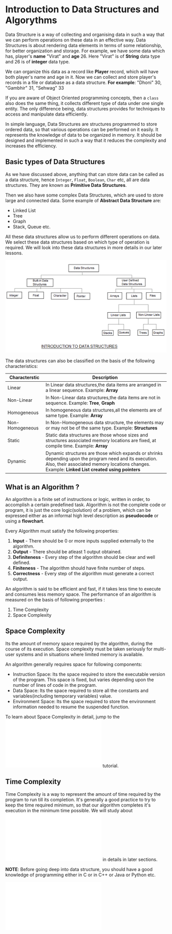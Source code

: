 # Introduction to Data Structures and Algorythms

Data Structure is a way of collecting and organising data in such a way that we can perform operations on these data in an effective way. Data Structures is about rendering data elements in terms of some relationship, for better organization and storage. For example, we have some data which has, player's **name** "Virat" and **age** 26. Here "Virat" is of **String** data type and 26 is of **integer** data type. 

 We can organize this data as a record like **Player** record, which will have both player's name and age in it. Now we can collect and store player's records in a file or database as a data structure. **For example**: "Dhoni" 30, "Gambhir" 31, "Sehwag" 33

If you are aware of Object Oriented programming concepts, then a `class` also does the same thing, it collects different type of data under one single entity. The only difference being, data structures provides for techniques to access and manipulate data efficiently.

In simple language, Data Structures are structures programmed to store ordered data, so that various operations can be performed on it easily. It represents the knowledge of data to be organized in memory. It should be designed and implemented in such a way that it reduces the complexity and increases the efficiency.

## Basic types of Data Structures

As we have discussed above, anything that can store data can be called as a data structure, hence `Integer`, `Float`, `Boolean`, `Char` etc, all are data structures. They are known as **Primitive Data Structures**.

Then we also have some complex Data Structures, which are used to store large and connected data. Some example of **Abstract Data Structure** are: 

- Linked List
- Tree
- Graph
- Stack, Queue etc.

All these data structures allow us to perform different operations on data. We select these data structures based on which type of operation is required. We will look into these data structures in more details in our later lessons. 

![Introduction to Data Structures](/images/introduction-to-data-structures.gif)

The data structures can also be classified on the basis of the following characteristics:

| **Characterstic**   	| **Description**                                                                                                         	|
|-----------------	|---------------------------------------------------------------------------------------------------------------------	|
| Linear          	| In Linear data structures,the data items are arranged in a linear sequence. Example: **Array**                                                                                                      	|
| Non-Linear      	| In Non-Linear data structures,the data items are not in sequence. Example: **Tree**, **Graph**                                                                                                	|
| Homogeneous     	| In homogeneous data structures,all the elements are of same type.  Example: **Array**                                                                                                      	|
| Non-Homogeneous 	| In Non-Homogeneous data structure, the elements may or may not be of the same type. Example: **Structures**                                                                                                 	|
| Static          	| Static data structures are those whose sizes and structures associated memory locations are fixed, at compile time.  Example: **Array**                                                                                                      	|
| Dynamic         	| Dynamic structures are those which expands or shrinks depending upon the program need and its execution. Also, their associated memory locations changes. Example: **Linked List created using pointers**                                                                         	|

## What is an Algorithm ?

An algorithm is a finite set of instructions or logic, written in order, to accomplish a certain predefined task. Algorithm is not the complete code or program, it is just the core logic(solution) of a problem, which can be expressed either as an informal high level description as **pseudocode** or using a **flowchart**.

Every Algorithm must satisfy the following properties:

1. **Input** - There should be 0 or more inputs supplied externally to the algorithm.
2. **Output** - There should be atleast 1 output obtained.
3. **Definiteness** - Every step of the algorithm should be clear and well defined.
4. **Finiteness** - The algorithm should have finite number of steps.
5. **Correctness** - Every step of the algorithm must generate a correct output.

An algorithm is said to be efficient and fast, if it takes less time to execute and consumes less memory space. The performance of an algorithm is measured on the basis of following properties :

1. Time Complexity
2. Space Complexity

## Space Complexity

Its the amount of memory space required by the algorithm, during the course of its execution. Space complexity must be taken seriously for multi-user systems and in situations where limited memory is available.

An algorithm generally requires space for following components:


- Instruction Space: Its the space required to store the executable version of the program. This space is fixed, but varies depending upon the number of lines of code in the program.
- Data Space: Its the space required to store all the constants and variables(including temporary variables) value.
- Environment Space: Its the space required to store the environment information needed to resume the suspended function.

To learn about Space Complexity in detail, jump to the ![Space Complexity](./003.md) tutorial.

## Time Complexity

Time Complexity is a way to represent the amount of time required by the program to run till its completion. It's generally a good practice to try to keep the time required minimum, so that our algorithm completes it's execution in the minimum time possible. We will study about ![Time Complexity](./004.md) in details in later sections.

**NOTE**: Before going deep into data structure, you should have a good knowledge of programming either in C or in C++ or Java or Python etc.

![Next](./002.md)